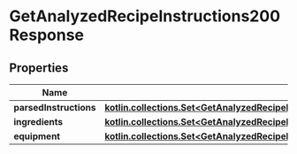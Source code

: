 
# GetAnalyzedRecipeInstructions200Response

## Properties
Name | Type | Description | Notes
------------ | ------------- | ------------- | -------------
**parsedInstructions** | [**kotlin.collections.Set&lt;GetAnalyzedRecipeInstructions200ResponseParsedInstructionsInner&gt;**](GetAnalyzedRecipeInstructions200ResponseParsedInstructionsInner.md) |  | 
**ingredients** | [**kotlin.collections.Set&lt;GetAnalyzedRecipeInstructions200ResponseIngredientsInner&gt;**](GetAnalyzedRecipeInstructions200ResponseIngredientsInner.md) |  | 
**equipment** | [**kotlin.collections.Set&lt;GetAnalyzedRecipeInstructions200ResponseIngredientsInner&gt;**](GetAnalyzedRecipeInstructions200ResponseIngredientsInner.md) |  | 



